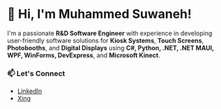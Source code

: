 # 👋 Hi, I'm Muhammed Suwaneh!

I'm a passionate **R&D Software Engineer** with experience in developing user-friendly software solutions for **Kiosk Systems**, **Touch Screens**, **Photobooths**, and **Digital Displays** using **C#, Python, .NET, .NET MAUI, WPF, WinForms, DevExpress**, and **Microsoft Kinect**.

### 📫 Let's Connect
- [LinkedIn](https://www.linkedin.com/in/muhammed-suwaneh/)
- [Xing](https://www.xing.com/profile/Muhammed_Suwaneh)

